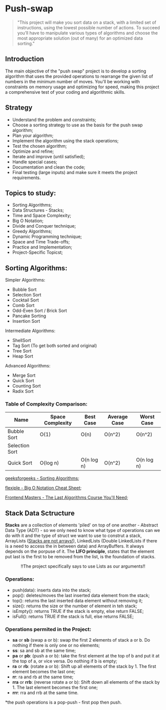 # Push-swap
> "This project will make you sort data on a stack, with a limited set of instructions, using the lowest possible number of actions. To succeed you’ll have to manipulate various types of algorithms and choose the most appropriate solution (out of many) for an optimized data sorting."

## Introduction
The main objective of the "push swap" project is to develop a sorting algorithm that uses the provided operations to rearrange the given list of numbers in the minimum number of moves. You'll be working with constraints on memory usage and optimizing for speed, making this project a comprehensive test of your coding and algorithmic skills.

## Strategy
- Understand the problem and constraints;
- Choose a sorting strategy to use as the basis for the push swap algorithm;
- Plan your algorithm;
- Implement the algorithm using the stack operations;
- Test the chosen algorithm;
- Optimize and refine;
- Iterate and improve (until satisfied);
- Handle special cases;
- Documentation and clean the code;
- Final testing (large inputs) and make sure it meets the project requirements.

## Topics to study:
- Sorting Algorithms;
- Data Structures - Stacks;
- Time and Space Complexity;
- Big O Notation;
- Divide and Conquer technique;
- Greedy Algorithms;
- Dynamic Programming technique;
- Space and Time Trade-offs;
- Practice and Implementation;
- Project-Specific Topicst;

## Sorting Algorithms:

Simpler Algorithms:
- Bubble Sort
- Selection Sort
- Cocktail Sort
- Comb Sort
- Odd-Even Sort / Brick Sort
- Pancake Sorting
- Insertion Sort

Intermediate Algorithms:
- ShellSort
- Tag Sort (To get both sorted and original)
- Tree Sort
- Heap Sort

Advanced Algorithms:
- Merge Sort
- Quick Sort
- Counting Sort
- Radix Sort

### Table of Complexity Comparison:
| Name	| Space Complexity| Best Case	| Average Case	| Worst Case	|
|---	|---	|---		|---			|---			|
|Bubble Sort| O(1)| O(n)| O(n^2)| O(n^2)|
|Selection Sort|
|Quick Sort| O(log n) | O(n log n) | O(n^2) | O(n log n) |

[geeksforgeeks - Sorting Algorithms](https://www.geeksforgeeks.org/sorting-algorithms/);

[flexiple - Big O Notation Cheat Sheet](https://flexiple.com/algorithms/big-o-notation-cheat-sheet/);

[Frontend Masters - The Last Algorithms Course You'll Need](https://frontendmasters.com/courses/algorithms/);

## Stack Data Sctructure

**Stacks** are a collection of elements 'piled' on top of one another - Abstract Data Type (ADT) - so we only need to know what type of operations can we do with it and the type of struct we want to use to construt a stack, ArrayLists ([Stacks are not arrays!](https://www.tutorialspoint.com/difference-between-stack-and-array)), LinkedLists (Double LinkedLists if there is a need to access the in between data) and ArrayBuffers. It always depends on the porpuse of it. The **LIFO principle**, states that the element put last is the first to be removed from the list, is the foundation of stacks.

<center> !!The project specifically says to use Lists as our arguments!! </center>

### Operations:

- push(data): inserts data into the stack;
- pop(): deletes/moves the last inserted data element from the stack;
- top(): returns the last inserted data element without removing it;
- size(): returns the size or the number of element in teh stack;
- isEmpty(): returns TRUE if the stack is empty, else return FALSE;
- isFull(): returns TRUE if the stack is full, else returns FALSE;

### Operations permited in the Project:

- **sa** or **sb** (swap a or b): swap the first 2 elements of stack a or b. Do nothing if there is only one or no elements;
- **ss**: sa and sb at the same time;
- **pa** or **pb**: (push a or b): take the first element at the top of b and put it at the top of a, or vice versa. Do nothing if b is empty;
- **ra** or **rb**: (rotate a or b): Shift up all elements of the stack by 1. The first element becomes the last one;
- **rr**: ra and rb at the same time;
- **rra** or **rrb**: (reverse rotate a or b):  Shift down all elements of the stack by 1. The last element becomes the first one;
- **rrr**: rra and rrb at the same time.

*the push operations is a pop-push - first pop then push.
